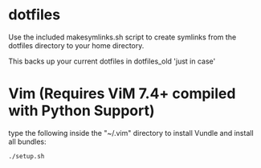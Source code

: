 dotfiles
===
Use the included makesymlinks.sh script to create symlinks from the 
dotfiles directory to your home directory.

This backs up your current dotfiles in dotfiles_old 'just in case'

Vim (Requires ViM 7.4+ compiled with Python Support)
===
type the following inside the "~/.vim" directory to install Vundle and install
all bundles:

    ./setup.sh


